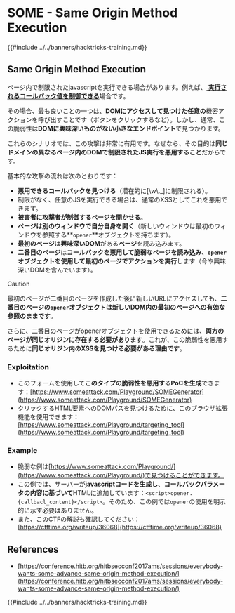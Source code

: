 # SOME - Same Origin Method Execution

{{#include ../../banners/hacktricks-training.md}}

## Same Origin Method Execution

ページ内で制限されたjavascriptを実行できる場合があります。例えば、[ **実行されるコールバック値を制御できる**](./#javascript-function)場合です。

その場合、最も良いことの一つは、**DOMにアクセスして見つけた任意の**機密アクションを呼び出すことです（ボタンをクリックするなど）。しかし、通常、この脆弱性は**DOMに興味深いものがない小さなエンドポイント**で見つかります。

これらのシナリオでは、この攻撃は非常に有用です。なぜなら、その目的は**同じドメインの異なるページ内のDOMで制限されたJS実行を悪用すること**だからです。

基本的な攻撃の流れは次のとおりです：

- **悪用できるコールバックを見つける**（潜在的に\[\w\\.\_]に制限される）。
- 制限がなく、任意のJSを実行できる場合は、通常のXSSとしてこれを悪用できます。
- **被害者に攻撃者が制御するページを開かせる**。
- **ページは別のウィンドウで自分自身を開く**（新しいウィンドウは最初のウィンドウを参照する**`opener`**オブジェクトを持ちます）。
- **最初のページ**は**興味深いDOM**がある**ページ**を読み込みます。
- **二番目のページ**は**コールバックを悪用して脆弱なページを読み込み**、**`opener`**オブジェクトを使用して**最初のページでアクションを実行**します（今や興味深いDOMを含んでいます）。

> [!CAUTION]
> 最初のページが二番目のページを作成した後に新しいURLにアクセスしても、**二番目のページの`opener`オブジェクトは新しいDOM内の最初のページへの有効な参照のままです**。
>
> さらに、二番目のページがopenerオブジェクトを使用できるためには、**両方のページが同じオリジンに存在する必要があります**。これが、この脆弱性を悪用するために**同じオリジン内のXSSを見つける必要がある理由です**。

### Exploitation

- このフォームを使用して**このタイプの脆弱性を悪用するPoCを生成**できます：[https://www.someattack.com/Playground/SOMEGenerator](https://www.someattack.com/Playground/SOMEGenerator)
- クリックするHTML要素へのDOMパスを見つけるために、このブラウザ拡張機能を使用できます：[https://www.someattack.com/Playground/targeting_tool](https://www.someattack.com/Playground/targeting_tool)

### Example

- 脆弱な例は[https://www.someattack.com/Playground/](https://www.someattack.com/Playground/)で見つけることができます。
- この例では、サーバーが**javascriptコードを生成し**、**コールバックパラメータの内容に基づいて**HTMLに追加しています：`<script>opener.{callbacl_content}</script>`。そのため、この例では`opener`の使用を明示的に示す必要はありません。
- また、このCTFの解説も確認してください：[https://ctftime.org/writeup/36068](https://ctftime.org/writeup/36068)

## References

- [https://conference.hitb.org/hitbsecconf2017ams/sessions/everybody-wants-some-advance-same-origin-method-execution/](https://conference.hitb.org/hitbsecconf2017ams/sessions/everybody-wants-some-advance-same-origin-method-execution/)

{{#include ../../banners/hacktricks-training.md}}
